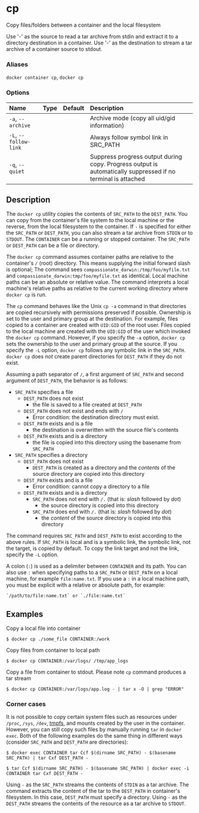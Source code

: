 # cp

<!---MARKER_GEN_START-->
Copy files/folders between a container and the local filesystem

Use '-' as the source to read a tar archive from stdin
and extract it to a directory destination in a container.
Use '-' as the destination to stream a tar archive of a
container source to stdout.

### Aliases

`docker container cp`, `docker cp`

### Options

| Name                  | Type | Default | Description                                                                                                  |
|:----------------------|:-----|:--------|:-------------------------------------------------------------------------------------------------------------|
| `-a`, `--archive`     |      |         | Archive mode (copy all uid/gid information)                                                                  |
| `-L`, `--follow-link` |      |         | Always follow symbol link in SRC_PATH                                                                        |
| `-q`, `--quiet`       |      |         | Suppress progress output during copy. Progress output is automatically suppressed if no terminal is attached |


<!---MARKER_GEN_END-->

## Description

The `docker cp` utility copies the contents of `SRC_PATH` to the `DEST_PATH`.
You can copy from the container's file system to the local machine or the
reverse, from the local filesystem to the container. If `-` is specified for
either the `SRC_PATH` or `DEST_PATH`, you can also stream a tar archive from
`STDIN` or to `STDOUT`. The `CONTAINER` can be a running or stopped container.
The `SRC_PATH` or `DEST_PATH` can be a file or directory.

The `docker cp` command assumes container paths are relative to the container's
`/` (root) directory. This means supplying the initial forward slash is optional;
The command sees `compassionate_darwin:/tmp/foo/myfile.txt` and
`compassionate_darwin:tmp/foo/myfile.txt` as identical. Local machine paths can
be an absolute or relative value. The command interprets a local machine's
relative paths as relative to the current working directory where `docker cp` is
run.

The `cp` command behaves like the Unix `cp -a` command in that directories are
copied recursively with permissions preserved if possible. Ownership is set to
the user and primary group at the destination. For example, files copied to a
container are created with `UID:GID` of the root user. Files copied to the local
machine are created with the `UID:GID` of the user which invoked the `docker cp`
command. However, if you specify the `-a` option, `docker cp` sets the ownership
to the user and primary group at the source.
If you specify the `-L` option, `docker cp` follows any symbolic link
in the `SRC_PATH`.  `docker cp` does *not* create parent directories for
`DEST_PATH` if they do not exist.

Assuming a path separator of `/`, a first argument of `SRC_PATH` and second
argument of `DEST_PATH`, the behavior is as follows:

- `SRC_PATH` specifies a file
    - `DEST_PATH` does not exist
        - the file is saved to a file created at `DEST_PATH`
    - `DEST_PATH` does not exist and ends with `/`
        - Error condition: the destination directory must exist.
    - `DEST_PATH` exists and is a file
        - the destination is overwritten with the source file's contents
    - `DEST_PATH` exists and is a directory
        - the file is copied into this directory using the basename from
          `SRC_PATH`
- `SRC_PATH` specifies a directory
    - `DEST_PATH` does not exist
        - `DEST_PATH` is created as a directory and the *contents* of the source
           directory are copied into this directory
    - `DEST_PATH` exists and is a file
        - Error condition: cannot copy a directory to a file
    - `DEST_PATH` exists and is a directory
        - `SRC_PATH` does not end with `/.` (that is: _slash_ followed by _dot_)
            - the source directory is copied into this directory
        - `SRC_PATH` does end with `/.` (that is: _slash_ followed by _dot_)
            - the *content* of the source directory is copied into this
              directory

The command requires `SRC_PATH` and `DEST_PATH` to exist according to the above
rules. If `SRC_PATH` is local and is a symbolic link, the symbolic link, not
the target, is copied by default. To copy the link target and not the link, specify
the `-L` option.

A colon (`:`) is used as a delimiter between `CONTAINER` and its path. You can
also use `:` when specifying paths to a `SRC_PATH` or `DEST_PATH` on a local
machine, for example  `file:name.txt`. If you use a `:` in a local machine path,
you must be explicit with a relative or absolute path, for example:

    `/path/to/file:name.txt` or `./file:name.txt`

## Examples

Copy a local file into container

```console
$ docker cp ./some_file CONTAINER:/work
```

Copy files from container to local path

```console
$ docker cp CONTAINER:/var/logs/ /tmp/app_logs
```

Copy a file from container to stdout. Please note `cp` command produces a tar stream

```console
$ docker cp CONTAINER:/var/logs/app.log - | tar x -O | grep "ERROR"
```

### Corner cases

It is not possible to copy certain system files such as resources under
`/proc`, `/sys`, `/dev`, [tmpfs](run.md#mount-tmpfs---tmpfs), and mounts created by
the user in the container. However, you can still copy such files by manually
running `tar` in `docker exec`. Both of the following examples do the same thing
in different ways (consider `SRC_PATH` and `DEST_PATH` are directories):

```console
$ docker exec CONTAINER tar Ccf $(dirname SRC_PATH) - $(basename SRC_PATH) | tar Cxf DEST_PATH -
```

```console
$ tar Ccf $(dirname SRC_PATH) - $(basename SRC_PATH) | docker exec -i CONTAINER tar Cxf DEST_PATH -
```

Using `-` as the `SRC_PATH` streams the contents of `STDIN` as a tar archive.
The command extracts the content of the tar to the `DEST_PATH` in container's
filesystem. In this case, `DEST_PATH` must specify a directory. Using `-` as
the `DEST_PATH` streams the contents of the resource as a tar archive to `STDOUT`.

